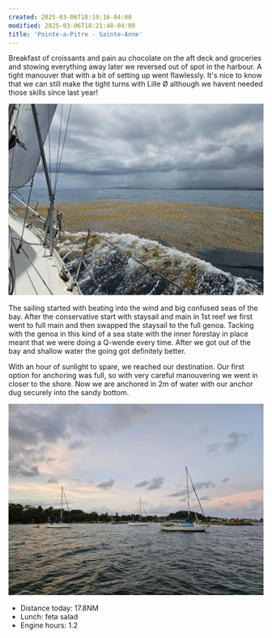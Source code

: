 ```yaml
---
created: 2025-03-06T18:19:16-04:00
modified: 2025-03-06T18:21:48-04:00
title: 'Pointe-a-Pitre - Sainte-Anne'
---
```


Breakfast of croissants and pain au chocolate on the aft deck and groceries and stowing everything away later we reversed out of spot in the harbour. A tight manouver that with a bit of setting up went flawlessly. It's nice to know that we can still make the tight turns with Lille Ø although we havent needed those skills since last year!

![Image](../2025/d6672c73e5b4e1f2adf543edf8ef9997.jpg) 

The sailing started with beating into the wind and big confused seas of the bay.  After the conservative start with staysail and main in 1st reef we first went to full main and then swapped the staysail to the full genoa. Tacking with the genoa in this kind of a sea state with the inner forestay in place meant that we were doing a Q-wende every time. After we got out of the bay and shallow water the going got definitely better.  

With an hour of sunlight to spare, we reached our destination. Our first option for anchoring was full, so with very careful manouvering we went in closer to the shore. Now we are anchored in 2m of water with our anchor dug securely into the sandy bottom.

![Image](../2025/781cb2f83f2bdf700b685368f57e4edb.jpg) 

* Distance today: 17.8NM
* Lunch: feta salad
* Engine hours: 1.2
